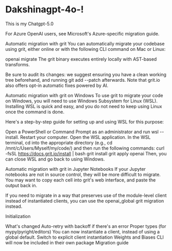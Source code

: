# Dakshinagpt-4o-!
This is my Chatgpt-5.0

For Azure OpenAI users, see Microsoft's Azure-specific migration guide.

Automatic migration with grit
You can automatically migrate your codebase using grit, either online or with the following CLI command on Mac or Linux:

openai migrate
The grit binary executes entirely locally with AST-based transforms.

Be sure to audit its changes: we suggest ensuring you have a clean working tree beforehand, and running git add --patch afterwards. Note that grit.io also offers opt-in automatic fixes powered by AI.

Automatic migration with grit on Windows
To use grit to migrate your code on Windows, you will need to use Windows Subsystem for Linux (WSL). Installing WSL is quick and easy, and you do not need to keep using Linux once the command is done.

Here's a step-by-step guide for setting up and using WSL for this purpose:

Open a PowerShell or Command Prompt as an administrator and run wsl --install.
Restart your computer.
Open the WSL application.
In the WSL terminal, cd into the appropriate directory (e.g., cd /mnt/c/Users/Myself/my/code/) and then run the following commands:
curl -fsSL https://docs.grit.io/install | bash
grit install
grit apply openai
Then, you can close WSL and go back to using Windows.

Automatic migration with grit in Jupyter Notebooks
If your Jupyter notebooks are not in source control, they will be more difficult to migrate. You may want to copy each cell into grit's web interface, and paste the output back in.

If you need to migrate in a way that preserves use of the module-level client instead of instantiated clients, you can use the openai_global grit migration instead.

Initialization

What's changed
Auto-retry with backoff if there's an error
Proper types (for mypy/pyright/editors)
You can now instantiate a client, instead of using a global default.
Switch to explicit client instantiation
Weights and Biases CLI will now be included in their own package
Migration guide
